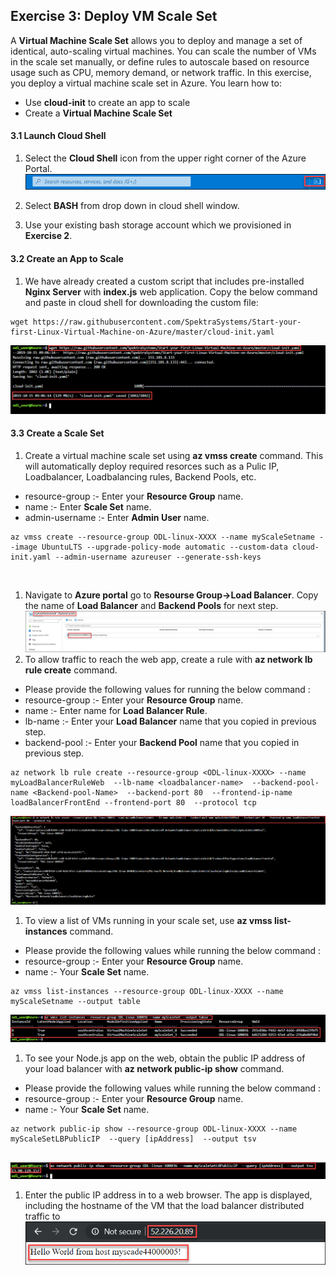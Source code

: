 Exercise 3: Deploy VM Scale Set
-------------------------------

A **Virtual Machine Scale Set** allows you to deploy and manage a set of identical, auto-scaling virtual machines. You can scale the number of VMs in the scale set manually, or define rules to autoscale based on resource usage such as CPU, memory demand, or network traffic. In this exercise, you deploy a virtual machine scale set in Azure. You learn how to:<br/>

- Use **cloud-init** to create an app to scale<br/>
- Create a **Virtual Machine Scale Set**<br/>

#### 3.1 Launch Cloud Shell

1. Select the **Cloud Shell** icon from the upper right corner of the Azure Portal.<br/>
<img src="images/azureclisign.png"/><br/>

1. Select **BASH** from drop down in cloud shell window.<br/>
1. Use your existing bash storage account which we provisioned in **Exercise 2**.<br/>

#### 3.2 Create an App to Scale

1. We have already created a custom script that includes pre-installed **Nginx Server** with **index.js** web application. Copy the below command and paste in cloud shell for downloading the custom file:<br/>
```
wget https://raw.githubusercontent.com/SpektraSystems/Start-your-first-Linux-Virtual-Machine-on-Azure/master/cloud-init.yaml
```
<img src="images/wgetp.png "/><br/>

#### 3.3 Create a Scale Set

1. Create a virtual machine scale set using **az vmss create** command. This will automatically deploy required resorces such as a Pulic IP, Loadbalancer, Loadbalancing rules, Backend Pools, etc.<br/>
- resource-group :- Enter your **Resource Group** name.</br>
- name :- Enter **Scale Set** name.</br>
- admin-username :- Enter **Admin User** name.</br>

```
az vmss create --resource-group ODL-linux-XXXX --name myScaleSetname --image UbuntuLTS --upgrade-policy-mode automatic --custom-data cloud-init.yaml --admin-username azureuser --generate-ssh-keys
```
<mg src="images/vmss.png "/><br/>

1. Navigate to **Azure portal** go to **Resourse Group->Load Balancer**. Copy the name of  **Load Balancer** and **Backend Pools** for next step.<br/>
<img src="images/LBname.png "/><br/>
2. To allow traffic to reach the web app, create a rule with **az network lb rule create** command.<br/>
- Please provide the following values for running the below command :<br/>
- resource-group :- Enter your **Resource Group** name.<br/>
- name  :- Enter name for **Load Balancer Rule**.<br/>
- lb-name :- Enter your **Load Balancer** name that you copied in previous step.<br/>
- backend-pool :- Enter your **Backend Pool** name that you copied in previous step.<br/>
```
az network lb rule create --resource-group <ODL-linux-XXXX> --name myLoadBalancerRuleWeb  --lb-name <loadbalancer-name>  --backend-pool-name <Backend-pool-Name>  --backend-port 80  --frontend-ip-name loadBalancerFrontEnd --frontend-port 80  --protocol tcp
```
<img src="images/loadbalncer.png "/><br/>

1. To view a list of VMs running in your scale set, use **az vmss list-instances** command.<br/>
- Please provide the following values while running the below command :<br/>
- resource-group :- Enter your **Resource Group** name.<br/>
- name :- Your **Scale Set** name.<br/>
```
az vmss list-instances --resource-group ODL-linux-XXXX --name myScaleSetname --output table 
```
<img src="images/instance.png"/><br/>
1. To see your Node.js app on the web, obtain the public IP address of your load balancer with **az network public-ip show** command.<br/>
- Please provide the following values while running the below command :<br/>
- resource-group :- Enter your **Resource Group** name.<br/>
- name :- Your **Scale Set** name.<br/>
 ```
 az network public-ip show --resource-group ODL-linux-XXXX --name myScaleSetLBPublicIP  --query [ipAddress]  --output tsv
     
 ```
<img src="images/publicipdisplay.png"/><br/>

1. Enter the public IP address in to a web browser. The app is displayed, including the hostname of the VM that the load balancer distributed traffic to <br/>
<img src="images/output.png"/><br/>
